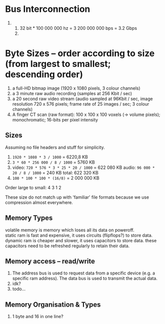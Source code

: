 # Bus Interconnection

1.  1. 32 bit \* 100 000 000 hz = 3 200 000 000 bps = 3.2 Gbps
    2.

# Byte Sizes – order according to size (from largest to smallest; descending order)

1. a full-HD bitmap image (1920 x 1080 pixels, 3 colour channels)
2. a 3 minute raw audio recording (samples at 256 Kbit / sec)
3. a 20 second raw video stream (audio sampled at 96Kbit / sec, image resolution 720 x 576
   pixels; frame rate of 25 images / sec; 3 colour channels)
4. A finger CT scan (raw format): 100 x 100 x 100 voxels (→ volume pixels); monochromatic; 16-bits per pixel intensity

## Sizes

Assuming no file headers and stuff for simplicity.

1. `1920 * 1080 * 3 / 1000` = 6220,8 KB
2. `3 * 60 * 256 000 / 8 / 1000` = 5760 KB
3. video: `720 * 576 * 3 * 25 * 20 / 1000` = 622 080 KB
   audio: `96 000 * 20 / 8 / 1000` = 240 KB
   total: 622 320 KB
4. `100 * 100 * 100 * (16/8)` = 2 000 000 KB

Order large to small: 4 3 1 2

These size do not match up with 'familiar' file formats because we use compression almost everywhere.

## Memory Types

volatile memory is memory which loses all its data on poweroff.  
static ram is fast and expensive, it uses circuits (flipflops?) to store data.  
dynamic ram is cheaper and slower, it uses capacitors to store data. these capacitors need to be refreshed regularly to retain their data.

## Memory access – read/write

1. The address bus is used to request data from a specific device (e.g. a specific ram address). The data bus is used to transmit the actual data.
2. idk?
3. todo...

## Memory Organisation & Types

1. 1 byte and 16 in one line?
